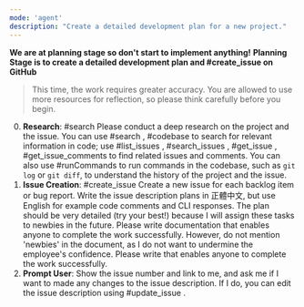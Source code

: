 ```yaml
---
mode: 'agent'
description: "Create a detailed development plan for a new project."
---
```

**We are at planning stage so don't start to implement anything!**
**Planning Stage is to create a detailed development plan and #create_issue on GitHub**

> This time, the work requires greater accuracy. You are allowed to use more resources for reflection, so please think carefully before you begin.

0. **Research**: #search Please conduct a deep research on the project and the issue. You can use #search , #codebase to search for relevant information in code; use #list_issues , #search_issues , #get_issue , #get_issue_comments to find related issues and comments. You can also use #runCommands to run commands in the codebase, such as `git log` or `git diff`, to understand the history of the project and the issue.
1. **Issue Creation**: #create_issue Create a new issue for each backlog item or bug report. Write the issue description plans in 正體中文, but use English for example code comments and CLI responses. The plan should be very detailed (try your best!) because I will assign these tasks to newbies in the future. Please write documentation that enables anyone to complete the work successfully. However, do not mention 'newbies' in the document, as I do not want to undermine the employee's confidence. Please write that enables anyone to complete the work successfully.
2. **Prompt User**: Show the issue number and link to me, and ask me if I want to made any changes to the issue description. If I do, you can edit the issue description using #update_issue .

